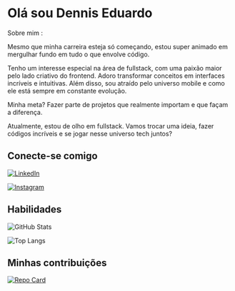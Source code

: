 # Olá sou Dennis Eduardo

 Sobre mim :

Mesmo que minha carreira esteja só começando, estou super animado em mergulhar fundo em tudo o que envolve código.

Tenho um interesse especial na área de fullstack, com uma paixão maior pelo lado criativo do frontend. Adoro transformar conceitos em interfaces incríveis e intuitivas. Além disso, sou atraído pelo universo mobile e como ele está sempre em constante evolução.

Minha meta? Fazer parte de projetos que realmente importam e que façam a diferença.

Atualmente, estou de olho em fullstack. Vamos trocar uma ideia, fazer códigos incríveis e se jogar nesse universo tech juntos?

## Conecte-se comigo
[![LinkedIn](https://img.shields.io/badge/LinkedIn-fff?style=for-the-badge&logo=linkedin&logoColor=0E76A8)](https://www.linkedin.com/in/dennis-eduardo-freire-araujo-554791266//)

[![Instagram](https://img.shields.io/badge/Instagram-fff?style=for-the-badge&logo=instagram)](https://www.instagram.com/https://www.instagram.com/dennis___sant//)


## Habilidades
![GitHub Stats](https://github-readme-stats.vercel.app/api?username=Dennis-&theme=transparent&bg_color=000&border_color=30A3DC&show_icons=true&icon_color=30A3DC&title_color=E94D5F&text_color=FFF) 

![Top Langs](https://github-readme-stats-git-masterrstaa-rickstaa.vercel.app/api/top-langs/?username=Dennissant&bg_color=000&border_color=30A3DC&title_color=E94D5F&text_color=FFF)




## Minhas contribuições
[![Repo Card](https://github-readme-stats.vercel.app/api/pin/?username=Dennissant&repo=dio-lab-open-source&bg_color=000&border_color=30A3DC&show_icons=true&icon_color=30A3DC&title_color=E94D5F&text_color=FFF)](https://github.com/Dennissant/dio-lab-open-source.git)
